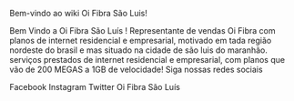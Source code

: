 Bem-vindo ao wiki Oi Fibra São Luis!

Bem Vindo a Oi Fibra São Luís !
Representante de vendas Oi Fibra com planos de internet residencial e empresarial, motivado em tada região nordeste do brasil e mas situado na cidade de são luis do maranhão.
serviços prestados de internet residencial e empresarial, com planos que vão de 200 MEGAS a 1GB de velocidade!
Siga nossas redes sociais

Facebook
Instagram
Twitter
Oi Fibra São Luís
